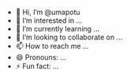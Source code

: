 - 👋 Hi, I’m @umapotu
- 👀 I’m interested in ...
- 🌱 I’m currently learning ...
- 💞️ I’m looking to collaborate on ...
- 📫 How to reach me ...
- 😄 Pronouns: ...
- ⚡ Fun fact: ...

<!---
umapotu/umapotu is a ✨ special ✨ repository because its `README.md` (this file) appears on your GitHub profile.
You can click the Preview link to take a look at your changes.
--->

